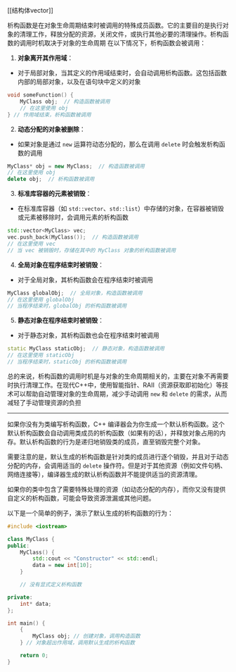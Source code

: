 [[结构体vector]]

析构函数是在对象生命周期结束时被调用的特殊成员函数。它的主要目的是执行对象的清理工作，释放分配的资源，关闭文件，或执行其他必要的清理操作。析构函数的调用时机取决于对象的生命周期
在以下情况下，析构函数会被调用：

1. **对象离开其作用域**：
- 对于局部对象，当其定义的作用域结束时，会自动调用析构函数。这包括函数内部的局部对象，以及在语句块中定义的对象
```cpp
void someFunction() {
    MyClass obj;  // 构造函数被调用
    // 在这里使用 obj
} // 作用域结束，析构函数被调用
```

2. **动态分配的对象被删除**：
- 如果对象是通过 `new` 运算符动态分配的，那么在调用 `delete` 时会触发析构函数的调用
```cpp
MyClass* obj = new MyClass;  // 构造函数被调用
// 在这里使用 obj
delete obj;  // 析构函数被调用
```

3. **标准库容器的元素被销毁**：
- 在标准库容器（如 `std::vector`、`std::list`）中存储的对象，在容器被销毁或元素被移除时，会调用元素的析构函数
```cpp
std::vector<MyClass> vec;
vec.push_back(MyClass());  // 构造函数被调用
// 在这里使用 vec
// 当 vec 被销毁时，存储在其中的 MyClass 对象的析构函数被调用
```

4. **全局对象在程序结束时被销毁**：
- 对于全局对象，其析构函数会在程序结束时被调用
```cpp
MyClass globalObj;  // 全局对象，构造函数被调用
// 在这里使用 globalObj
// 当程序结束时，globalObj 的析构函数被调用
```

5. **静态对象在程序结束时被销毁**：
- 对于静态对象，其析构函数也会在程序结束时被调用
```cpp
static MyClass staticObj;  // 静态对象，构造函数被调用
// 在这里使用 staticObj
// 当程序结束时，staticObj 的析构函数被调用
```

总的来说，析构函数的调用时机是与对象的生命周期相关的，主要在对象不再需要时执行清理工作。在现代C++中，使用智能指针、RAII（资源获取即初始化）等技术可以帮助自动管理对象的生命周期，减少手动调用 `new` 和 `delete` 的需求，从而减轻了手动管理资源的负担

---
  
如果你没有为类编写析构函数，C++ 编译器会为你生成一个默认析构函数。这个默认析构函数会自动调用类成员的析构函数（如果有的话），并释放对象占用的内存。默认析构函数的行为是递归地销毁类的成员，直至销毁完整个对象。

需要注意的是，默认生成的析构函数是针对类的成员进行逐个销毁，并且对于动态分配的内存，会调用适当的 `delete` 操作符。但是对于其他资源（例如文件句柄、网络连接等），编译器生成的默认析构函数并不能提供适当的资源清理。

如果你的类中包含了需要特殊处理的资源（如动态分配的内存），而你又没有提供自定义的析构函数，可能会导致资源泄漏或其他问题。

以下是一个简单的例子，演示了默认生成的析构函数的行为：

```cpp
#include <iostream>

class MyClass {
public:
    MyClass() {
        std::cout << "Constructor" << std::endl;
        data = new int[10];
    }

    // 没有显式定义析构函数

private:
    int* data;
};

int main() {
    {
        MyClass obj; // 创建对象，调用构造函数
    } // 对象超出作用域，调用默认生成的析构函数

    return 0;
}
```

